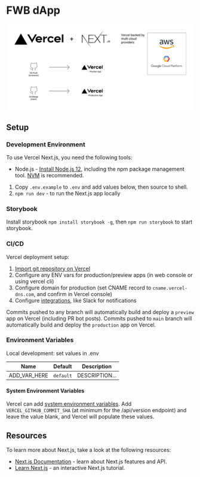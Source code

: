 # FWB dApp

![Architecture Diagram](/docs/architecture.png)

## Setup

### Development Environment

To use Vercel Next.js, you need the following tools:

- Node.js - [Install Node.js 12](https://nodejs.org/en/), including the npm package management tool. [NVM](https://github.com/nvm-sh/nvm) is recommended.

1. Copy `.env.example` to `.env` and add values below, then source to shell.
2. `npm run dev` - to run the Next.js app locally

### Storybook

Install storybook `npm install storybook -g`, then `npm run storybook` to start storybook.

### CI/CD

Vercel deployment setup:

1. [Import git repository on Vercel](https://vercel.com/import/git)
2. Configure any ENV vars for production/preview apps (in web console or using vercel cli)
3. Configure domain for production (set CNAME record to `cname.vercel-dns.com`, and confirm in Vercel console)
4. Configure [integrations](https://vercel.com/integrations), like Slack for notifications

Commits pushed to any branch will automatically build and deploy a `preview` app on Vercel (including PR bot posts).
Commits pushed to `main` branch will automatically build and deploy the `production` app on Vercel.

### Environment Variables

Local development: set values in .env

| Name         | Default   | Description    |
| ------------ | --------- | -------------- |
| ADD_VAR_HERE | `default` | DESCRIPTION... |

#### System Environment Variables

Vercel can add [system environment variables](https://vercel.com/docs/build-step#system-environment-variables). Add `VERCEL_GITHUB_COMMIT_SHA` (at minimum for the /api/version endpoint) and leave the value blank, and Vercel will populate these values.

## Resources

To learn more about Next.js, take a look at the following resources:

- [Next.js Documentation](https://nextjs.org/docs) - learn about Next.js features and API.
- [Learn Next.js](https://nextjs.org/learn) - an interactive Next.js tutorial.
